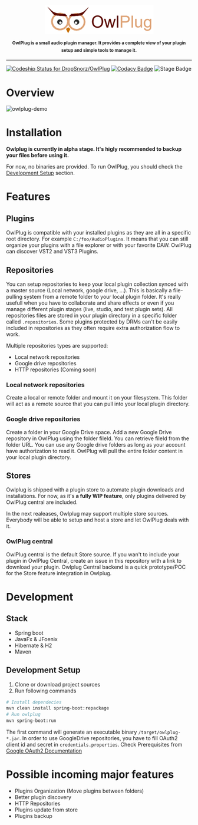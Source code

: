  
<p align="center">
<img src="doc/owlplug-logo.png">
</p>
<p align="center">
<sup>
<b>OwlPlug is a small audio plugin manager. It provides a complete view of your plugin setup and simple tools to manage it.</b>
</sup>
</p>

---

[ ![Codeship Status for DropSnorz/OwlPlug](https://app.codeship.com/projects/29447280-727d-0136-a8a6-3675cf281030/status?branch=master)](https://app.codeship.com/projects/299436)
[![Codacy Badge](https://api.codacy.com/project/badge/Grade/e6b8ee875daa4f74b5bf1cc8fee6df63)](https://www.codacy.com?utm_source=github.com&amp;utm_medium=referral&amp;utm_content=DropSnorz/OwlPlug&amp;utm_campaign=Badge_Grade_Dashboard)
![Stage Badge](https://img.shields.io/badge/stage-alpha-blue.svg)


# Overview

![owlplug-demo](http://dropsnorz.com/projects/owlplug/owlplug.gif)


# Installation

**Owlplug is currently in alpha stage. It's higly recommended to backup your files before using it.**

For now, no binaries are provided. To run OwlPlug, you should check the [Development Setup](#development-setup) section.

# Features

## Plugins

OwlPlug is compatible with your installed plugins as they are all in a specific root directory. For example `C:/foo/AudioPlugins`. It means that you can still organize your plugins with a file explorer or with your favorite DAW.
OwlPlug can discover VST2 and VST3 Plugins.


## Repositories

You can setup repositories to keep your local plugin collection synced with a master source (Local network, google drive, ...). This is basically a file-pulling system from a remote folder to your local plugin folder. It's really usefull when you have to collaborate and share effects or even if you manage different plugin stages (live, studio, and test plugin sets). All repositories files are stored in your plugin directory in a specific folder called `.repositories`. Some plugins protected by DRMs can't be easily included in repositories as they often require extra authorization flow to work. 

Multiple repositories types are supported:
* Local network repositories
* Google drive repositories
* HTTP repositories (Coming soon)


### Local network repositories

Create a local or remote folder and mount it on your filesystem. This folder will act as a remote source that you can pull into your local plugin directory.


### Google drive repositories

Create a folder in your Google Drive space. Add a new Google Drive repository in OwlPlug using the folder fileId. You can retrieve fileId from the folder URL. You can use any Google drive folders as long as your account have authorization to read it. OwlPlug will pull the entire folder content in your local plugin directory.


## Stores 

Owlplug is shipped with a plugin store to automate plugin downloads and installations.
For now, as it's **a fully WIP feature**, only plugins delivered by OwlPlug central are included. 

In the next realeases, Owlplug may support multiple store sources. Everybody will be able to setup and host a store and let OwlPlug deals with it.


### OwlPlug central

OwlPlug central is the default Store source. If you wan't to include your plugin in OwlPlug Central, create an issue in this repository with a link to download your plugin.
Owlplug Central backend is a quick prototype/POC for the Store feature integration in Owlplug.


# Development

## Stack
* Spring boot
* JavaFx & JFoenix
* Hibernate & H2
* Maven


## Development Setup

1. Clone or download project sources
2. Run following commands
```sh
# Install dependecies
mvn clean install spring-boot:repackage
# Run owlplug
mvn spring-boot:run
```
The first command will generate an executable binary `/target/owlplug-*.jar`. In order to use GoogleDrive repositories, you have to fill OAuth2 client id and secret in `credentials.properties`. Check Prerequisites from [Google OAuth2 Documentation](https://developers.google.com/identity/protocols/OAuth2InstalledApp#prerequisites)

# Possible incoming major features

- Plugins Organization (Move plugins between folders)
- Better plugin discovery
- HTTP Repositories
- Plugins update from store
- Plugins backup
